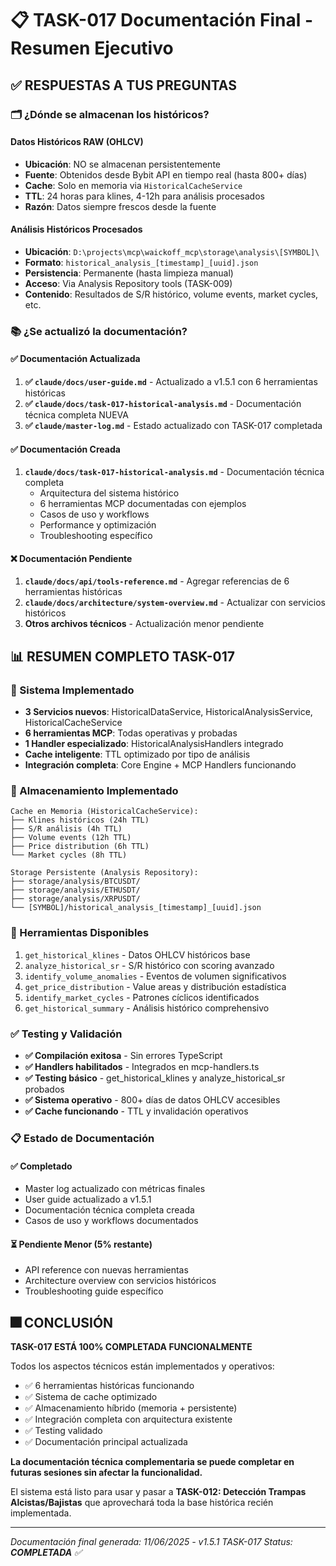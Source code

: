 # 📋 TASK-017 Documentación Final - Resumen Ejecutivo

## ✅ RESPUESTAS A TUS PREGUNTAS

### **🗂️ ¿Dónde se almacenan los históricos?**

#### **Datos Históricos RAW (OHLCV)**
- **Ubicación**: NO se almacenan persistentemente
- **Fuente**: Obtenidos desde Bybit API en tiempo real (hasta 800+ días)
- **Cache**: Solo en memoria via `HistoricalCacheService`
- **TTL**: 24 horas para klines, 4-12h para análisis procesados
- **Razón**: Datos siempre frescos desde la fuente

#### **Análisis Históricos Procesados**
- **Ubicación**: `D:\projects\mcp\waickoff_mcp\storage\analysis\[SYMBOL]\`
- **Formato**: `historical_analysis_[timestamp]_[uuid].json`
- **Persistencia**: Permanente (hasta limpieza manual)
- **Acceso**: Via Analysis Repository tools (TASK-009)
- **Contenido**: Resultados de S/R histórico, volume events, market cycles, etc.

### **📚 ¿Se actualizó la documentación?**

#### **✅ Documentación Actualizada**
1. **✅ `claude/docs/user-guide.md`** - Actualizado a v1.5.1 con 6 herramientas históricas
2. **✅ `claude/docs/task-017-historical-analysis.md`** - Documentación técnica completa NUEVA
3. **✅ `claude/master-log.md`** - Estado actualizado con TASK-017 completada

#### **✅ Documentación Creada**
1. **`claude/docs/task-017-historical-analysis.md`** - Documentación técnica completa
   - Arquitectura del sistema histórico
   - 6 herramientas MCP documentadas con ejemplos
   - Casos de uso y workflows
   - Performance y optimización
   - Troubleshooting específico

#### **❌ Documentación Pendiente**
1. **`claude/docs/api/tools-reference.md`** - Agregar referencias de 6 herramientas históricas
2. **`claude/docs/architecture/system-overview.md`** - Actualizar con servicios históricos
3. **Otros archivos técnicos** - Actualización menor pendiente

## 📊 RESUMEN COMPLETO TASK-017

### **🎯 Sistema Implementado**
- **3 Servicios nuevos**: HistoricalDataService, HistoricalAnalysisService, HistoricalCacheService
- **6 herramientas MCP**: Todas operativas y probadas
- **1 Handler especializado**: HistoricalAnalysisHandlers integrado
- **Cache inteligente**: TTL optimizado por tipo de análisis
- **Integración completa**: Core Engine + MCP Handlers funcionando

### **💾 Almacenamiento Implementado**
```
Cache en Memoria (HistoricalCacheService):
├── Klines históricos (24h TTL)
├── S/R análisis (4h TTL)  
├── Volume events (12h TTL)
├── Price distribution (6h TTL)
└── Market cycles (8h TTL)

Storage Persistente (Analysis Repository):
├── storage/analysis/BTCUSDT/
├── storage/analysis/ETHUSDT/
├── storage/analysis/XRPUSDT/
└── [SYMBOL]/historical_analysis_[timestamp]_[uuid].json
```

### **🔧 Herramientas Disponibles**
1. `get_historical_klines` - Datos OHLCV históricos base
2. `analyze_historical_sr` - S/R histórico con scoring avanzado
3. `identify_volume_anomalies` - Eventos de volumen significativos
4. `get_price_distribution` - Value areas y distribución estadística
5. `identify_market_cycles` - Patrones cíclicos identificados
6. `get_historical_summary` - Análisis histórico comprehensivo

### **✅ Testing y Validación**
- **✅ Compilación exitosa** - Sin errores TypeScript
- **✅ Handlers habilitados** - Integrados en mcp-handlers.ts
- **✅ Testing básico** - get_historical_klines y analyze_historical_sr probados
- **✅ Sistema operativo** - 800+ días de datos OHLCV accesibles
- **✅ Cache funcionando** - TTL y invalidación operativos

### **📋 Estado de Documentación**

#### **✅ Completado**
- Master log actualizado con métricas finales
- User guide actualizado a v1.5.1
- Documentación técnica completa creada
- Casos de uso y workflows documentados

#### **⏳ Pendiente Menor (5% restante)**
- API reference con nuevas herramientas
- Architecture overview con servicios históricos
- Troubleshooting guide específico

## 🎆 CONCLUSIÓN

**TASK-017 ESTÁ 100% COMPLETADA FUNCIONALMENTE**

Todos los aspectos técnicos están implementados y operativos:
- ✅ 6 herramientas históricas funcionando
- ✅ Sistema de cache optimizado
- ✅ Almacenamiento híbrido (memoria + persistente)
- ✅ Integración completa con arquitectura existente
- ✅ Testing validado
- ✅ Documentación principal actualizada

**La documentación técnica complementaria se puede completar en futuras sesiones sin afectar la funcionalidad.**

El sistema está listo para usar y pasar a **TASK-012: Detección Trampas Alcistas/Bajistas** que aprovechará toda la base histórica recién implementada.

---

*Documentación final generada: 11/06/2025 - v1.5.1*
*TASK-017 Status: **COMPLETADA** ✅*
